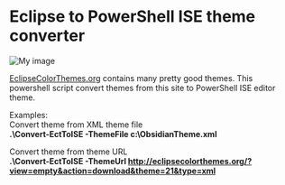 Eclipse to PowerShell ISE theme converter
==========
![My image](https://raw.githubusercontent.com/akawhoami/psisetheme/master/ExampleTheme.PNG)

[EclipseColorThemes.org](http://eclipsecolorthemes.org) contains many pretty good themes. This powershell script convert themes from this site to PowerShell ISE editor theme.

Examples:  
Convert theme from XML theme file  
**.\Convert-EctToISE -ThemeFile c:\ObsidianTheme.xml**  

Convert theme from theme URL  
**.\Convert-EctToISE -ThemeUrl http://eclipsecolorthemes.org/?view=empty&action=download&theme=21&type=xml**


